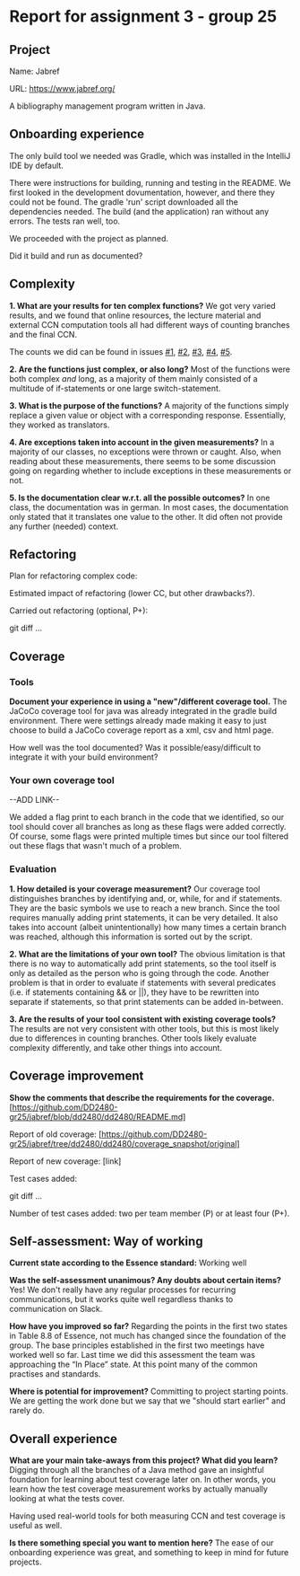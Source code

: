 # Report for assignment 3 - group 25

## Project

Name: Jabref

URL: https://www.jabref.org/

A bibliography management program written in Java.

## Onboarding experience

The only build tool we needed was Gradle, which was installed in the IntelliJ IDE by default.

There were instructions for building, running and testing in the README. We first looked in the development dovumentation, however, and there they could not be found. The gradle 'run' script downloaded all the dependencies needed.
The build (and the application) ran without any errors. The tests ran well, too.

We proceeded with the project as planned.

Did it build and run as documented?

## Complexity

**1. What are your results for ten complex functions?**
We got very varied results, and we found that online resources, the lecture material and external CCN computation tools all had different ways of counting branches and the final CCN.

The counts we did can be found in issues [#1](https://github.com/DD2480-gr25/jabref/issues/1), [#2](https://github.com/DD2480-gr25/jabref/issues/2), [#3](https://github.com/DD2480-gr25/jabref/issues/3), [#4](https://github.com/DD2480-gr25/jabref/issues/4), [#5](https://github.com/DD2480-gr25/jabref/issues/5).

**2. Are the functions just complex, or also long?**
Most of the functions were both complex _and_ long, as a majority of them mainly consisted of a multitude of if-statements or one large switch-statement.

**3. What is the purpose of the functions?**
A majority of the functions simply replace a given value or object with a corresponding response. Essentially, they worked as translators.

**4. Are exceptions taken into account in the given measurements?**
In a majority of our classes, no exceptions were thrown or caught. Also, when reading about these measurements, there seems to be some discussion going on regarding whether to include exceptions in these measurements or not.

**5. Is the documentation clear w.r.t. all the possible outcomes?**
In one class, the documentation was in german. In most cases, the documentation only stated that it translates one value to the other. It did often not provide any further (needed) context.



## Refactoring

Plan for refactoring complex code:

Estimated impact of refactoring (lower CC, but other drawbacks?).

Carried out refactoring (optional, P+):

git diff ...

## Coverage

### Tools

**Document your experience in using a "new"/different coverage tool.**
The JaCoCo coverage tool for java was already integrated in the gradle build environment.
There were settings already made making it easy to just choose to build a JaCoCo coverage report as a xml, csv and html page.


How well was the tool documented? Was it possible/easy/difficult to
integrate it with your build environment?

### Your own coverage tool

--ADD LINK--

We added a flag print to each branch in the code that we identified, so our tool should cover all branches as long as these flags were added correctly.
Of course, some flags were printed multiple times but since our tool filtered out these flags that wasn't much of a problem.

### Evaluation

**1. How detailed is your coverage measurement?**
Our coverage tool distinguishes branches by identifying and, or, while, for and if statements. They are the basic symbols we use to reach a new branch.
Since the tool requires manually adding print statements, it can be very detailed.
It also takes into account (albeit unintentionally) how many times a certain branch was reached, although this information is sorted out by the script.

**2. What are the limitations of your own tool?**
The obvious limitation is that there is no way to automatically add print statements, so the tool itself is only as detailed as the person who is going through the code.
Another problem is that in order to evaluate if statements with several predicates (i.e. if statements containing && or ||), they have to be rewritten into separate if statements, so that print statements can be added in-between.

**3. Are the results of your tool consistent with existing coverage tools?**
The results are not very consistent with other tools, but this is most likely due to differences in counting branches.
Other tools likely evaluate complexity differently, and take other things into account.

## Coverage improvement

**Show the comments that describe the requirements for the coverage.**
[https://github.com/DD2480-gr25/jabref/blob/dd2480/dd2480/README.md]


Report of old coverage: [https://github.com/DD2480-gr25/jabref/tree/dd2480/dd2480/coverage_snapshot/original]

Report of new coverage: [link]

Test cases added:

git diff ...

Number of test cases added: two per team member (P) or at least four (P+).

## Self-assessment: Way of working

**Current state according to the Essence standard:** Working well

**Was the self-assessment unanimous? Any doubts about certain items?**
Yes! We don't really have any regular processes for recurring communications, but it works quite well regardless thanks to communication on Slack.

**How have you improved so far?**
Regarding the points in the first two states in Table 8.8 of Essence, not much has changed since the foundation of the group.
The base principles established in the first two meetings have worked well so far. Last time we did this assessment the team was approaching the “In Place” state.
At this point many of the common practises and standards.

**Where is potential for improvement?**
Committing to project starting points.
We are getting the work done but we say that we "should start earlier" and rarely do.

## Overall experience

**What are your main take-aways from this project? What did you learn?**
Digging through all the branches of a Java method gave an insightful foundation for learning about test coverage later on.
In other words, you learn how the test coverage measurement works by actually manually looking at what the tests cover.

Having used real-world tools for both measuring CCN and test coverage is useful as well.

**Is there something special you want to mention here?**
The ease of our onboarding experience was great, and something to keep in mind for future projects.
